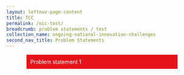 ```yaml
---
layout: leftnav-page-content
title: TCC
permalink: /nic-test/
breadcrumb: problem statements / test
collection_name: ongoing-national-innovation-challenges
second_nav_title: Problem Statements
---
```

<style>

.wrapper{
  margin: auto;
  width: 400px;
  color:#ffffff;
}

ul{
  list-style-type: none;
  margin: 0;
  padding: 0;
}


label{
  display: block;
  cursor: pointer;
  padding: 10px;
  border: 1px solid #fff;
  border-bottom: none;
  background: #E7131A
}


label.last{
  border-bottom: 1px solid #fff;
}

ul ul li{
  list-style-type: none;
  padding: 10px;
  color:#000000;
  background: #ffffff;
}


input[type="checkbox"]{
  position: absolute;
  left: -9999px;
}

input[type="checkbox"] ~ ul{
  height: 0;
  transform: scaleY(0);
}

input[type="checkbox"]:checked ~ ul{
  height: 100%;
  border: 1px solid #fff;
  transform-origin: top;
  transition: transform .2s ease-out;
  transform: scaleY(1); 
}

input[type="checkbox"]:checked + label{
  background: #E7131A;
  border-bottom: 1px solid #fff;
  
}
</style>

<div class="wrapper">
<ul>
  <li>
    <input type="checkbox" id="list-item-1">
    <label for="list-item-1" class="first">Problem statement 1</label>
    <ul>
      <li>Lorem ipsum dolor sit amet, consectetur adipiscing elit, sed do eiusmod tempor incididunt ut labore et dolore magna aliqua. Ut enim ad minim veniam, quis nostrud exercitation ullamco laboris nisi ut aliquip ex ea commodo consequat. Duis aute irure dolor in reprehenderit in voluptate velit esse cillum dolore eu fugiat nulla pariatur. Excepteur sint occaecat cupidatat non proident, sunt in culpa qui officia deserunt mollit anim id est laborum.</li>

    </ul>
  </li>
  <li>
    <input type="checkbox" id="list-item-2">
    <label for="list-item-2">Problem statement 2</label>
    <ul>
      <li>Open Sans</li>
      <li>Roboto</li>
      <li>Lato</li>
      <li>Stabo</li>
      <li>Oswald</li>
    </ul>
  </li>
  <li>
    <input type="checkbox" id="list-item-3">
    <label for="list-item-3" class="last">Problem statement 3</label>
    <ul>
      <li>Inconsolata</li>
      <li>Source Code Pro</li>
      <li>Droid Sans Mono</li>
      <li>Ubuntu Mono</li>
      <li>Cousine</li>
    </ul>
  </li>
</ul>
</div>
